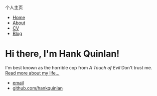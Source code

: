 个人主页

<!DOCTYPE html>
<html>
    <head>
        <title>Hank Quinlan, Horrible Cop</title>
    </head>
    <body>
        <nav>
            <ul>
                <li><a href="/">Home</a></li>
                <li><a href="/about">About</a></li>
                <li><a href="/cv">CV</a></li>
                <li><a href="/blog">Blog</a></li>
            </ul>
        </nav>
        <div class="container">
            <div class="blurb">
                <h1>Hi there, I'm Hank Quinlan!</h1>
                <p>I'm best known as the horrible cop from <em>A Touch of Evil</em> Don't trust me. <a href="/about">Read more about my life...</a></p>
            </div><!-- /.blurb -->
        </div><!-- /.container -->
        <footer>
            <ul>
                <li><a href="mailto:hankquinlanhub@gmail.com">email</a></li>
                <li><a href="https://github.com/hankquinlan">github.com/hankquinlan</a></li>
            </ul>
        </footer>
    </body>
</html>
